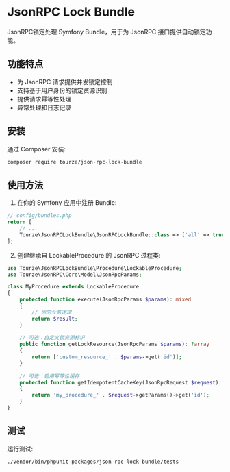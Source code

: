 # JsonRPC Lock Bundle

JsonRPC锁定处理 Symfony Bundle，用于为 JsonRPC 接口提供自动锁定功能。

## 功能特点

- 为 JsonRPC 请求提供并发锁定控制
- 支持基于用户身份的锁定资源识别
- 提供请求幂等性处理
- 异常处理和日志记录

## 安装

通过 Composer 安装:

```bash
composer require tourze/json-rpc-lock-bundle
```

## 使用方法

1. 在你的 Symfony 应用中注册 Bundle:

```php
// config/bundles.php
return [
    // ...
    Tourze\JsonRPCLockBundle\JsonRPCLockBundle::class => ['all' => true],
];
```

2. 创建继承自 LockableProcedure 的 JsonRPC 过程类:

```php
use Tourze\JsonRPCLockBundle\Procedure\LockableProcedure;
use Tourze\JsonRPC\Core\Model\JsonRpcParams;

class MyProcedure extends LockableProcedure
{
    protected function execute(JsonRpcParams $params): mixed
    {
        // 你的业务逻辑
        return $result;
    }
    
    // 可选：自定义锁资源标识
    public function getLockResource(JsonRpcParams $params): ?array
    {
        return ['custom_resource_' . $params->get('id')];
    }
    
    // 可选：启用幂等性缓存
    protected function getIdempotentCacheKey(JsonRpcRequest $request): ?string
    {
        return 'my_procedure_' . $request->getParams()->get('id');
    }
}
```

## 测试

运行测试:

```bash
./vendor/bin/phpunit packages/json-rpc-lock-bundle/tests
```

